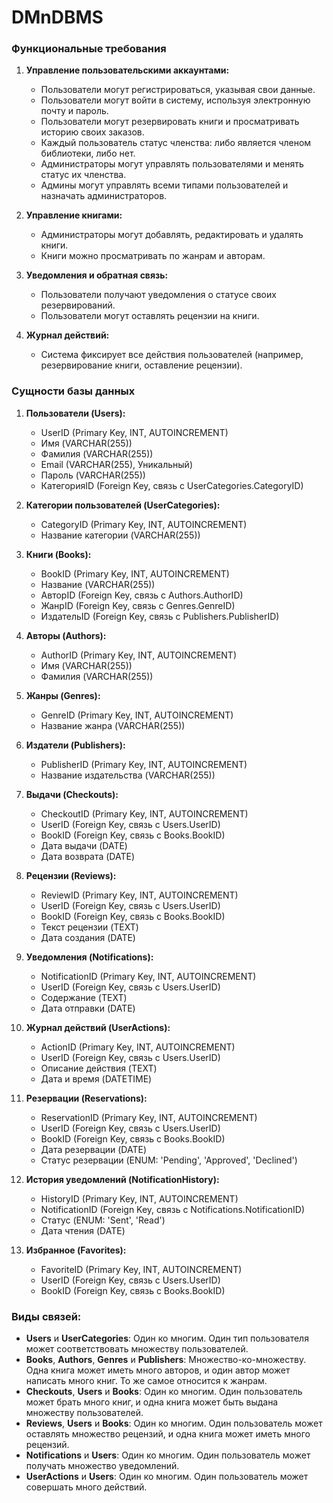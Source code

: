 # DMnDBMS
### Функциональные требования
1. **Управление пользовательскими аккаунтами:**
   - Пользователи могут регистрироваться, указывая свои данные.
   - Пользователи могут войти в систему, используя электронную почту и пароль.
   - Пользователи могут резервировать книги и просматривать историю своих заказов.
   - Каждый пользователь статус членства: либо является членом библиотеки, либо нет.
   - Администраторы могут управлять пользователями и менять статус их членства.
   - Админы могут управлять всеми типами пользователей и назначать администраторов.
  
2. **Управление книгами:**
   - Администраторы могут добавлять, редактировать и удалять книги.
   - Книги можно просматривать по жанрам и авторам.

3. **Уведомления и обратная связь:**
   - Пользователи получают уведомления о статусе своих резервирований.
   - Пользователи могут оставлять рецензии на книги.
   
4. **Журнал действий:**
   - Система фиксирует все действия пользователей (например, резервирование книги, оставление рецензии).

### Сущности базы данных
1. **Пользователи (Users):**
   - UserID (Primary Key, INT, AUTOINCREMENT)
   - Имя (VARCHAR(255))
   - Фамилия (VARCHAR(255))
   - Email (VARCHAR(255), Уникальный)
   - Пароль (VARCHAR(255))
   - КатегорияID (Foreign Key, связь с UserCategories.CategoryID)

2. **Категории пользователей (UserCategories):**
   - CategoryID (Primary Key, INT, AUTOINCREMENT)
   - Название категории (VARCHAR(255))

3. **Книги (Books):**
   - BookID (Primary Key, INT, AUTOINCREMENT)
   - Название (VARCHAR(255))
   - АвторID (Foreign Key, связь с Authors.AuthorID)
   - ЖанрID (Foreign Key, связь с Genres.GenreID)
   - ИздательID (Foreign Key, связь с Publishers.PublisherID)

4. **Авторы (Authors):**
   - AuthorID (Primary Key, INT, AUTOINCREMENT)
   - Имя (VARCHAR(255))
   - Фамилия (VARCHAR(255))

5. **Жанры (Genres):**
   - GenreID (Primary Key, INT, AUTOINCREMENT)
   - Название жанра (VARCHAR(255))

6. **Издатели (Publishers):**
   - PublisherID (Primary Key, INT, AUTOINCREMENT)
   - Название издательства (VARCHAR(255))

7. **Выдачи (Checkouts):**
   - CheckoutID (Primary Key, INT, AUTOINCREMENT)
   - UserID (Foreign Key, связь с Users.UserID)
   - BookID (Foreign Key, связь с Books.BookID)
   - Дата выдачи (DATE)
   - Дата возврата (DATE)

8. **Рецензии (Reviews):**
   - ReviewID (Primary Key, INT, AUTOINCREMENT)
   - UserID (Foreign Key, связь с Users.UserID)
   - BookID (Foreign Key, связь с Books.BookID)
   - Текст рецензии (TEXT)
   - Дата создания (DATE)

9. **Уведомления (Notifications):**
   - NotificationID (Primary Key, INT, AUTOINCREMENT)
   - UserID (Foreign Key, связь с Users.UserID)
   - Содержание (TEXT)
   - Дата отправки (DATE)

10. **Журнал действий (UserActions):**
    - ActionID (Primary Key, INT, AUTOINCREMENT)
    - UserID (Foreign Key, связь с Users.UserID)
    - Описание действия (TEXT)
    - Дата и время (DATETIME)

11. **Резервации (Reservations):**
    - ReservationID (Primary Key, INT, AUTOINCREMENT)
    - UserID (Foreign Key, связь с Users.UserID)
    - BookID (Foreign Key, связь с Books.BookID)
    - Дата резервации (DATE)
    - Статус резервации (ENUM: 'Pending', 'Approved', 'Declined')

12. **История уведомлений (NotificationHistory):**
    - HistoryID (Primary Key, INT, AUTOINCREMENT)
    - NotificationID (Foreign Key, связь с Notifications.NotificationID)
    - Статус (ENUM: 'Sent', 'Read')
    - Дата чтения (DATE)

13. **Избранное (Favorites):**
    - FavoriteID (Primary Key, INT, AUTOINCREMENT)
    - UserID (Foreign Key, связь с Users.UserID)
    - BookID (Foreign Key, связь с Books.BookID)

### Виды связей:
- **Users** и **UserCategories**: Один ко многим. Один тип пользователя может соответствовать множеству пользователей.
- **Books**, **Authors**, **Genres** и **Publishers**: Множество-ко-множеству. Одна книга может иметь много авторов, и один автор может написать много книг. То же самое относится к жанрам.
- **Checkouts**, **Users** и **Books**: Один ко многим. Один пользователь может брать много книг, и одна книга может быть выдана множеству пользователей.
- **Reviews**, **Users** и **Books**: Один ко многим. Один пользователь может оставлять множество рецензий, и одна книга может иметь много рецензий.
- **Notifications** и **Users**: Один ко многим. Один пользователь может получать множество уведомлений.
- **UserActions** и **Users**: Один ко многим. Один пользователь может совершать много действий.
